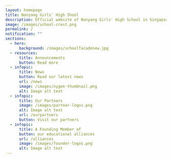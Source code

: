 ```yaml
---
layout: homepage
title: Nanyang Girls' High Shool
description: Official website of Nanyang Girls' High School in Singapore
image: /images/school-crest.png
permalink: /
notification: ""
sections:
  - hero:
      background: /images/schoolfacadenew.jpg
  - resources:
      title: Announcements
      button: Read more
  - infopic:
      title: News
      button: Read our latest news
      url: /news
      image: /images/nygen-thumbnail.png
      alt: Image alt text
  - infopic:
      title: Our Partners
      image: /images/partner-logos.png
      alt: Image alt text
      url: /ourpartners
      button: Visit our partners
  - infopic:
      title: A Founding Member of
      button: our educational alliances
      url: /alliances
      image: /images/founder-logos.png
      alt: Image alt text
---
```


